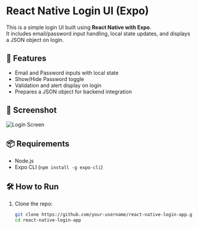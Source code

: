 # React Native Login UI (Expo)

This is a simple login UI built using **React Native with Expo**.  
It includes email/password input handling, local state updates, and displays a JSON object on login.

## 🚀 Features

- Email and Password inputs with local state
- Show/Hide Password toggle
- Validation and alert display on login
- Prepares a JSON object for backend integration

## 📸 Screenshot

![Login Screen](./screenshot.png)

## 📦 Requirements

- Node.js
- Expo CLI (`npm install -g expo-cli`)

## 🛠️ How to Run

1. Clone the repo:
   ```bash
   git clone https://github.com/your-username/react-native-login-app.git
   cd react-native-login-app
